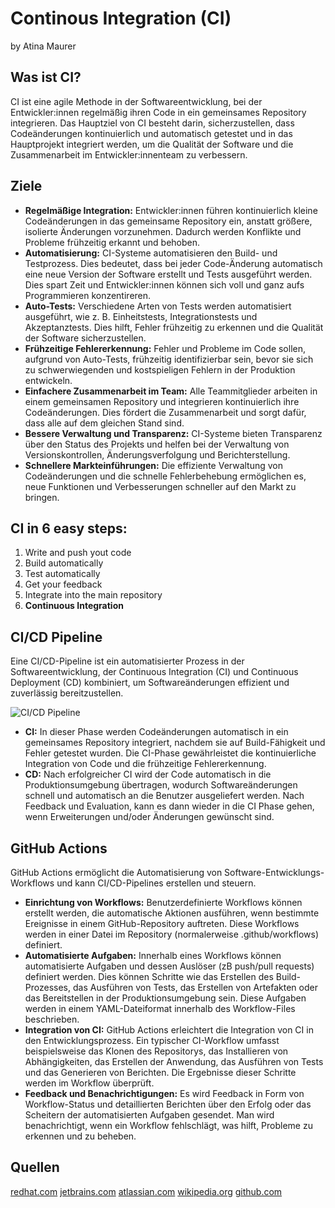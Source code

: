 # Continous Integration (CI)
by Atina Maurer

## Was ist CI?
CI ist eine agile Methode in der Softwareentwicklung, bei der Entwickler:innen regelmäßig ihren Code in ein gemeinsames Repository integrieren. Das Hauptziel von CI besteht darin, sicherzustellen, dass Codeänderungen kontinuierlich und automatisch getestet und in das Hauptprojekt integriert werden, um die Qualität der Software und die Zusammenarbeit im Entwickler:innenteam zu verbessern.

## Ziele
- **Regelmäßige Integration:** Entwickler:innen führen kontinuierlich kleine Codeänderungen in das gemeinsame Repository ein, anstatt größere, isolierte Änderungen vorzunehmen. Dadurch werden Konflikte und Probleme frühzeitig erkannt und behoben.
- **Automatisierung:** CI-Systeme automatisieren den Build- und Testprozess. Dies bedeutet, dass bei jeder Code-Änderung automatisch eine neue Version der Software erstellt und Tests ausgeführt werden. Dies spart Zeit und Entwickler:innen können sich voll und ganz aufs Programmieren konzentireren.
- **Auto-Tests:** Verschiedene Arten von Tests werden automatisiert ausgeführt, wie z. B. Einheitstests, Integrationstests und Akzeptanztests. Dies hilft, Fehler frühzeitig zu erkennen und die Qualität der Software sicherzustellen.
- **Frühzeitige Fehlererkennung:** Fehler und Probleme im Code sollen, aufgrund von Auto-Tests, frühzeitig identifizierbar sein, bevor sie sich zu schwerwiegenden und kostspieligen Fehlern in der Produktion entwickeln.
- **Einfachere Zusammenarbeit im Team:** Alle Teammitglieder arbeiten in einem gemeinsamen Repository und integrieren kontinuierlich ihre Codeänderungen. Dies fördert die Zusammenarbeit und sorgt dafür, dass alle auf dem gleichen Stand sind.
- **Bessere Verwaltung und Transparenz:** CI-Systeme bieten Transparenz über den Status des Projekts und helfen bei der Verwaltung von Versionskontrollen, Änderungsverfolgung und Berichterstellung.
- **Schnellere Markteinführungen:** Die effiziente Verwaltung von Codeänderungen und die schnelle Fehlerbehebung ermöglichen es, neue Funktionen und Verbesserungen schneller auf den Markt zu bringen.

## CI in 6 easy steps:
1. Write and push yout code
2. Build automatically
3. Test automatically
4. Get your feedback
5. Integrate into the main repository
6. **Continuous Integration**

## CI/CD Pipeline 
Eine CI/CD-Pipeline ist ein automatisierter Prozess in der Softwareentwicklung, der Continuous Integration (CI) und Continuous Deployment (CD) kombiniert, um Softwareänderungen effizient und zuverlässig bereitzustellen.

![CI/CD Pipeline](https://www.parasoft.com/wp-content/uploads/2021/04/CICD_CICD.png.webp)

- **CI:** In dieser Phase werden Codeänderungen automatisch in ein gemeinsames Repository integriert, nachdem sie auf Build-Fähigkeit und Fehler getestet wurden. Die CI-Phase gewährleistet die kontinuierliche Integration von Code und die frühzeitige Fehlererkennung.
- **CD:** Nach erfolgreicher CI wird der Code automatisch in die Produktionsumgebung übertragen, wodurch Softwareänderungen schnell und automatisch an die Benutzer ausgeliefert werden. Nach Feedback und Evaluation, kann es dann wieder in die CI Phase gehen, wenn Erweiterungen und/oder Änderungen gewünscht sind.

## GitHub Actions
GitHub Actions ermöglicht die Automatisierung von Software-Entwicklungs-Workflows und kann CI/CD-Pipelines erstellen und steuern.

- **Einrichtung von Workflows:** Benutzerdefinierte Workflows können erstellt werden, die automatische Aktionen ausführen, wenn bestimmte Ereignisse in einem GitHub-Repository auftreten. Diese Workflows werden in einer Datei im Repository (normalerweise .github/workflows) definiert.
- **Automatisierte Aufgaben:** Innerhalb eines Workflows können automatisierte Aufgaben und dessen Auslöser (zB push/pull requests) definiert werden. Dies können Schritte wie das Erstellen des Build-Prozesses, das Ausführen von Tests, das Erstellen von Artefakten oder das Bereitstellen in der Produktionsumgebung sein. Diese Aufgaben werden in einem YAML-Dateiformat innerhalb des Workflow-Files beschrieben.
- **Integration von CI:** GitHub Actions erleichtert die Integration von CI in den Entwicklungsprozess. Ein typischer CI-Workflow umfasst beispielsweise das Klonen des Repositorys, das Installieren von Abhängigkeiten, das Erstellen der Anwendung, das Ausführen von Tests und das Generieren von Berichten. Die Ergebnisse dieser Schritte werden im Workflow überprüft.
- **Feedback und Benachrichtigungen:** Es wird Feedback in Form von Workflow-Status und detaillierten Berichten über den Erfolg oder das Scheitern der automatisierten Aufgaben gesendet. Man wird benachrichtigt, wenn ein Workflow fehlschlägt, was hilft, Probleme zu erkennen und zu beheben.

## Quellen
[redhat.com](https://www.redhat.com/topics/devops/what-is-ci-cd)
[jetbrains.com](https://www.jetbrains.com/teamcity/ci-cd-guide/continuous-integration/)
[atlassian.com](https://www.atlassian.com/continuous-delivery/continuous-integration)
[wikipedia.org](https://en.wikipedia.org/w/index.php?title=Continuous_integration&oldid=1169653496)
[github.com](https://github.com/features/actions)





